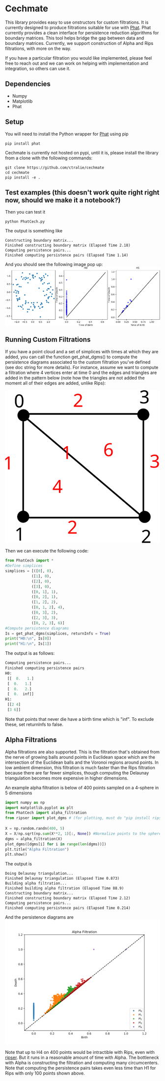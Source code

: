 # Cechmate

This library provides easy to use  onstructors for custom filtrations. It is currently designed to produce filtrations suitable for use with [Phat](https://github.com/xoltar/phat). Phat currently provides a clean interface for persistence reduction algorithms for boundary matrices. This tool helps bridge the gap between data and boundary matrices.  Currently, we support construction of Alpha and Rips filtrations, with more on the way.  

If you have a particular filtration you would like implemented, please feel free to reach out and we can work on helping with implementation and integration, so others can use it.



## Dependencies
* Numpy
* Matplotlib
* Phat

## Setup
You will need to install the Python wrapper for [Phat](https://github.com/xoltar/phat) using pip

```
pip install phat
```

Cechmate is currently not hosted on pypi, until it is, please install the library from a clone with the following commands:
```
git clone https://github.com/ctralie/cechmate
cd cechmate
pip install -e .
```


## Test examples (this doesn't work quite right right now, should we make it a notebook?)

Then you can test it

```
python PhatCech.py
```

The output is something like
```
Constructing boundary matrix...
Finished constructing boundary matrix (Elapsed Time 2.18)
Computing persistence pairs...
Finished computing persistence pairs (Elapsed Time 1.14)
```
And you should see the following image pop up:
![Example Rips Filtration](examples/RipsExample.png "Rips on Noisy Circle")


## Running Custom Filtrations
If you have a point cloud and a set of simplices with times at which they are added, you can call the function get_phat_dgms() to compute the persistence diagrams associated to the custom filtration you've defined (see doc string for more details).  For instance, assume we want to compute a filtration where 4 vertices enter at time 0 and the edges and triangles are added in the pattern below (note how the triangles are not added the moment all of their edges are added, unlike Rips):

![Example Cech Filtration](examples/CustomExample.svg "Example of a Custom Filtration")

Then we can execute the following code:

```python
from PhatCech import *
#Define simplices
simplices = [([0], 0), 
            ([1], 0), 
            ([2], 0), 
            ([3], 0), 
            ([0, 1], 1),
            ([0, 2], 1),
            ([1, 2], 2),
            ([0, 1, 2], 4),
            ([0, 3], 2),
            ([2, 3], 3),
            ([0, 2, 3], 6)]
#Compute persistence diagrams
Is = get_phat_dgms(simplices, returnInfs = True)
print("H0:\n", Is[0])
print("H1:\n", Is[1])
```

The output is as follows:

```python
Computing persistence pairs...
Finished computing persistence pairs
H0:
 [[  0.   1.]
 [  0.   1.]
 [  0.   2.]
 [  0.  inf]]
H1:
 [[2 4]
 [3 6]]
```
Note that points that never die have a birth time which is "inf".  To exclude these, set returnInfs to false.

## Alpha Filtrations
Alpha filtrations are also supported.  This is the filtration that's obtained from the nerve of growing balls around points in Euclidean space which are the intersection of the Euclidean balls and the Voronoi regions around points.  In low ambient dimension, this filtration is much faster than the Rips filtration because there are far fewer simplices, though computing the Delaunay triangulation becomes more expensive in higher dimensions.

An example alpha filtration is below of 400 points sampled on a 4-sphere in 5 dimensions
```python
import numpy as np
import matplotlib.pyplot as plt
from PhatCech import alpha_filtration
from ripser import plot_dgms # (for plotting, must do "pip install ripser")

X = np.random.randn(400, 5)
X = X/np.sqrt(np.sum(X**2, 1)[:, None]) #Normalize points to the sphere
dgms = alpha_filtration(X)
plot_dgms([dgms[i] for i in range(len(dgms))])
plt.title("Alpha Filtration")
plt.show()
```

The output is 
```
Doing Delaunay triangulation...
Finished Delaunay triangulation (Elapsed Time 0.873)
Building alpha filtration...
Finished building alpha filtration (Elapsed Time 88.9)
Constructing boundary matrix...
Finished constructing boundary matrix (Elapsed Time 2.12)
Computing persistence pairs...
Finished computing persistence pairs (Elapsed Time 0.214)
```

And the persistence diagrams are
![Example Alpha Filtration](examples/AlphaExample.svg "Example of an Alpha Filtration")

Note that up to H4 on 400 points would be intractible with Rips, even with <a href = "https://github.com/Ripser/ripser">ripser</a>.  But it runs in a reasonable amount of time with Alpha.  The bottleneck with Alpha is constructing the filtration and computing many circumcenters.  Note that computing the persistence pairs takes even less time than H1 for Rips with only 100 points shown above.

